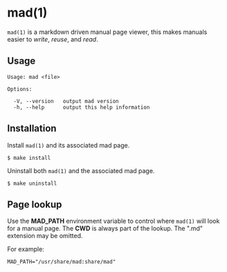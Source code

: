 
# mad(1)

  `mad(1)` is a markdown driven manual page viewer,
  this makes manuals easier to _write_, _reuse_, and
  _read_.

## Usage

    Usage: mad <file>

    Options:

      -V, --version   output mad version
      -h, --help      output this help information

## Installation

  Install `mad(1)` and its associated mad page.

    $ make install

  Uninstall both `mad(1)` and the associated mad page.

    $ make uninstall

## Page lookup

  Use the __MAD_PATH__ environment variable to control
  where `mad(1)` will look for a manual page. The __CWD__
  is always part of the lookup. The ".md" extension may
  be omitted.

  For example:
  
    MAD_PATH="/usr/share/mad:share/mad"

